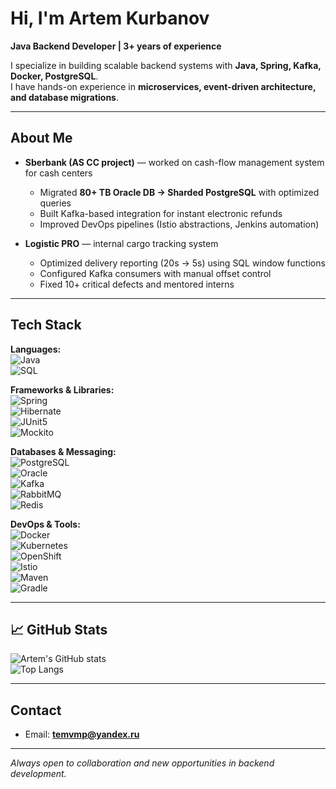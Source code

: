 # Hi, I'm Artem Kurbanov  

**Java Backend Developer | 3+ years of experience**  

I specialize in building scalable backend systems with **Java, Spring, Kafka, Docker, PostgreSQL**.  
I have hands-on experience in **microservices, event-driven architecture, and database migrations**.  

---

## About Me
- **Sberbank (AS CC project)** — worked on cash-flow management system for cash centers  
  - Migrated **80+ TB Oracle DB → Sharded PostgreSQL** with optimized queries  
  - Built Kafka-based integration for instant electronic refunds  
  - Improved DevOps pipelines (Istio abstractions, Jenkins automation)  

- **Logistic PRO** — internal cargo tracking system  
  - Optimized delivery reporting (20s → 5s) using SQL window functions  
  - Configured Kafka consumers with manual offset control  
  - Fixed 10+ critical defects and mentored interns  

---

## Tech Stack

**Languages:**  
![Java](https://img.shields.io/badge/Java-ED8B00?style=for-the-badge&logo=openjdk&logoColor=white)  
![SQL](https://img.shields.io/badge/SQL-003B57?style=for-the-badge&logo=postgresql&logoColor=white)  

**Frameworks & Libraries:**  
![Spring](https://img.shields.io/badge/Spring-6DB33F?style=for-the-badge&logo=spring&logoColor=white)  
![Hibernate](https://img.shields.io/badge/Hibernate-59666C?style=for-the-badge&logo=hibernate&logoColor=white)  
![JUnit5](https://img.shields.io/badge/JUnit5-25A162?style=for-the-badge&logo=junit5&logoColor=white)  
![Mockito](https://img.shields.io/badge/Mockito-2AAB2E?style=for-the-badge&logo=mockito&logoColor=white)  

**Databases & Messaging:**  
![PostgreSQL](https://img.shields.io/badge/PostgreSQL-316192?style=for-the-badge&logo=postgresql&logoColor=white)  
![Oracle](https://img.shields.io/badge/Oracle-F80000?style=for-the-badge&logo=oracle&logoColor=white)  
![Kafka](https://img.shields.io/badge/Apache%20Kafka-231F20?style=for-the-badge&logo=apachekafka&logoColor=white)  
![RabbitMQ](https://img.shields.io/badge/RabbitMQ-FF6600?style=for-the-badge&logo=rabbitmq&logoColor=white)  
![Redis](https://img.shields.io/badge/Redis-DC382D?style=for-the-badge&logo=redis&logoColor=white)  

**DevOps & Tools:**  
![Docker](https://img.shields.io/badge/Docker-2496ED?style=for-the-badge&logo=docker&logoColor=white)  
![Kubernetes](https://img.shields.io/badge/Kubernetes-326CE5?style=for-the-badge&logo=kubernetes&logoColor=white)  
![OpenShift](https://img.shields.io/badge/OpenShift-EE0000?style=for-the-badge&logo=redhatopenshift&logoColor=white)  
![Istio](https://img.shields.io/badge/Istio-466BB0?style=for-the-badge&logo=istio&logoColor=white)  
![Maven](https://img.shields.io/badge/Maven-C71A36?style=for-the-badge&logo=apachemaven&logoColor=white)  
![Gradle](https://img.shields.io/badge/Gradle-02303A?style=for-the-badge&logo=gradle&logoColor=white)  

---

## 📈 GitHub Stats
![Artem's GitHub stats](https://github-readme-stats.vercel.app/api?username=raremessgodd&show_icons=true&theme=tokyonight)  
![Top Langs](https://github-readme-stats.vercel.app/api/top-langs/?username=raremessgodd&layout=compact&theme=tokyonight)  

---

## Contact
- Email: **temvmp@yandex.ru**  

---
*Always open to collaboration and new opportunities in backend development.*  

